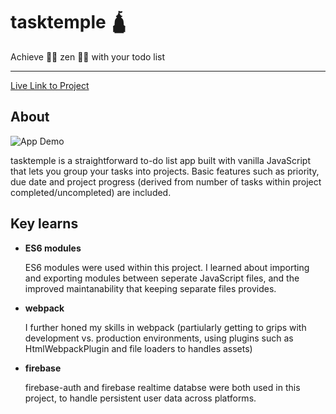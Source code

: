 # tasktemple :hindu_temple:

Achieve :lotus_position_woman: zen :lotus_position_man: with your todo list

---

[Live Link to Project](https://digidub.github.io/task-temple/)

## About

![App Demo](https://i.imgur.com/0qQz1wh.gif 'App Demo')

tasktemple is a straightforward to-do list app built with vanilla JavaScript that lets you group your tasks into projects. Basic features such as priority, due date and project progress (derived from number of tasks within project completed/uncompleted) are included.

## Key learns

- **ES6 modules**

  ES6 modules were used within this project. I learned about importing and exporting modules between seperate JavaScript files, and the improved maintanability that keeping separate files provides.

- **webpack**

  I further honed my skills in webpack (partiularly getting to grips with development vs. production environments, using plugins such as HtmlWebpackPlugin and file loaders to handles assets)

- **firebase**

  firebase-auth and firebase realtime databse were both used in this project, to handle persistent user data across platforms.
